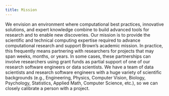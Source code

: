 ```yaml
---
title: Mission
---
```


We envision an environment where computational best practices, innovative solutions, and expert knowledge combine to build advanced tools for research and to enable new discoveries. Our mission is to provide the scientific and technical computing expertise required to advance computational research and support Brown’s academic mission. In practice, this frequently means partnering with researchers for projects that may span weeks, months, or years. In some cases, these partnerships can involve researchers using grant funds as partial support of one of our research software engineers or data scientists. We have a team of data scientists and research software engineers with a huge variety of scientific backgrounds (e.g., Engineering, Physics, Computer Vision, Biology, Psychology, Statistics, Applied Math, Computer Science, etc.), so we can closely calibrate a person with a project.